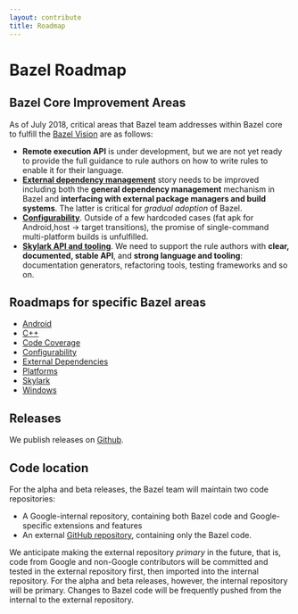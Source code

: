 ```yaml
---
layout: contribute
title: Roadmap
---
```


# Bazel Roadmap

## Bazel Core Improvement Areas 

As of July 2018, critical areas that Bazel team addresses within Bazel core to
fulfill the [Bazel Vision](https://docs.bazel.build/versions/master/bazel-vision.html)
are as follows:

*   **Remote execution API** is under development, but we are not yet ready to
    provide the full guidance to rule authors on how to write rules to enable it
    for their language.
*   [**External dependency management**](roadmaps/external-deps.html) story 
    needs to be improved including both
    the **general dependency management** mechanism in Bazel and **interfacing with
    external package managers and build systems**. The latter is critical for
    _gradual adoption_ of Bazel.
*   [**Configurability**](roadmaps/configuration.html). Outside of a few
    hardcoded cases (fat apk for Android,host -> target transitions), the promise
    of single-command multi-platform builds is unfulfilled. 
*   [**Skylark API and tooling**](roadmaps/skylark.html). We need to support the rule authors with 
    **clear, documented, stable API**, and **strong language and tooling**:
    documentation generators, refactoring tools, testing frameworks and so on.

## Roadmaps for specific Bazel areas
*  [Android](roadmaps/android.html)
*  [C++](roadmaps/cpp.html)
*  [Code Coverage](roadmaps/coverage.html)
*  [Configurability](roadmaps/configuration.html)
*  [External Dependencies](roadmaps/external-deps.html)
*  [Platforms](roadmaps/platforms.html)
*  [Skylark](roadmaps/skylark.html)
*  [Windows](roadmaps/windows.html)


## Releases

We publish releases on [Github](https://github.com/bazelbuild/bazel/releases).


## Code location

For the alpha and beta releases, the Bazel team will maintain two code
repositories:

*   A Google-internal repository, containing both Bazel code and
    Google-specific extensions and features
*   An external [GitHub repository](https://github.com/bazelbuild/bazel),
    containing only the Bazel code.

We anticipate making the external repository *primary* in the future, that is,
code from Google and non-Google contributors will be committed and tested in the
external repository first, then imported into the internal repository. For
the alpha and beta releases, however, the internal repository will be primary.
Changes to Bazel code will be frequently pushed from the internal to
the external repository.
